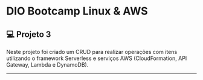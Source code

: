 # DIO Bootcamp Linux & AWS

## 💻 Projeto 3
Neste projeto foi criado um CRUD para realizar operações com itens utilizando o framework Serverless e serviços AWS (CloudFormation, API Gateway, Lambda e DynamoDB).

<hr/>
